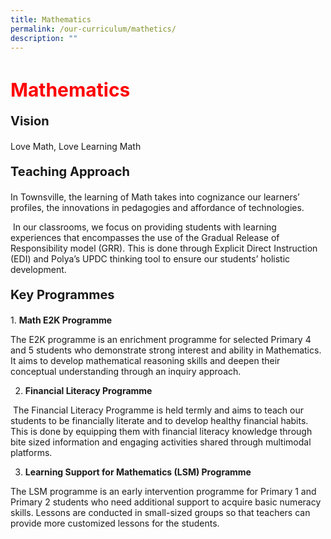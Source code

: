 ```yaml
---
title: Mathematics
permalink: /our-curriculum/mathetics/
description: ""
---
```

<h1 style=color:red;font-size:30px>Mathematics</h1>

<p style=font-size:20px><strong>Vision</strong></p>
Love Math, Love Learning Math
<p style=font-size:20px><strong>Teaching Approach</strong></p>
In Townsville, the learning of Math takes into cognizance our learners’ profiles, the innovations in pedagogies and affordance of technologies.

 In our classrooms, we focus on providing students with learning experiences that encompasses the use of the Gradual Release of Responsibility model (GRR). This is done through Explicit Direct Instruction (EDI) and Polya’s UPDC thinking tool to ensure our students’ holistic development.
<p style=font-size:20px><strong>Key Programmes</strong></p>
1. <strong>Math E2K Programme</strong>
    

The E2K programme is an enrichment programme for selected Primary 4 and 5 students who demonstrate strong interest and ability in Mathematics. It aims to develop mathematical reasoning skills and deepen their conceptual understanding through an inquiry approach.


2. <strong>Financial Literacy Programme</strong>
    

 The Financial Literacy Programme is held termly and aims to teach our students to be financially literate and to develop healthy financial habits. This is done by equipping them with financial literacy knowledge through bite sized information and engaging activities shared through multimodal platforms.

3. <strong>Learning Support for Mathematics (LSM) Programme</strong>
    

The LSM programme is an early intervention programme for Primary 1 and Primary 2 students who need additional support to acquire basic numeracy skills. Lessons are conducted in small-sized groups so that teachers can provide more customized lessons for the students.